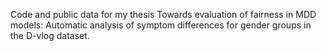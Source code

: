 Code and public data for my thesis Towards evaluation of fairness in MDD models: Automatic analysis of symptom differences for gender groups in the D-vlog dataset.
